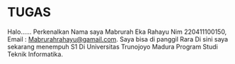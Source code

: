 # TUGAS

Halo...... Perkenalkan Nama saya Mabrurah Eka Rahayu Nim 220411100150, 
Email : Mabrurahrahayu@gamail.com. Saya bisa di panggil Rara Di sini saya sekarang menempuh S1 Di Universitas Trunojoyo Madura Program Studi Teknik Informatika.